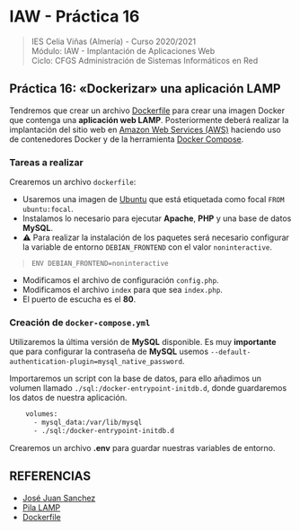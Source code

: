 # IAW - Práctica 16
>IES Celia Viñas (Almería) - Curso 2020/2021   
>Módulo: IAW - Implantación de Aplicaciones Web   
>Ciclo: CFGS Administración de Sistemas Informáticos en Red 

## Práctica 16: «Dockerizar» una aplicación LAMP
Tendremos que crear un archivo [Dockerfile](https://docs.docker.com/engine/reference/builder/) para crear una imagen Docker que contenga una **aplicación web LAMP**. Posteriormente deberá realizar la implantación del sitio web en [Amazon Web Services (AWS)](https://aws.amazon.com/es/) haciendo uso de contenedores Docker y de la herramienta [Docker Compose](https://docs.docker.com/compose/).

### Tareas a realizar
Crearemos un archivo ```dockerfile```: 
- Usaremos una imagen de [Ubuntu](https://ubuntu.com/) que está etiquetada como focal ```FROM ubuntu:focal```.
- Instalamos lo necesario para ejecutar **Apache**, **PHP** y una base de datos **MySQL**.
- :warning: Para realizar la instalación de los paquetes será necesario configurar la variable de entorno ```DEBIAN_FRONTEND``` con el valor ```noninteractive```.
> ```ENV DEBIAN_FRONTEND=noninteractive``` 

- Modificamos el archivo de configuración ```config.php```.
- Modificamos el archivo ```index``` para que sea ```index.php```.
- El puerto de escucha es el **80**.

### Creación de ```docker-compose.yml```
Utilizaremos la última versión de **MySQL** disponible. Es muy **importante** que para configurar la contraseña de **MySQL** usemos ```--default-authentication-plugin=mysql_native_password```.

Importaremos un script con la base de datos, para ello añadimos un volumen llamado ```./sql:/docker-entrypoint-initdb.d```, donde guardaremos los datos de nuestra aplicación.
```bash
    volumes:
      - mysql_data:/var/lib/mysql
      - ./sql:/docker-entrypoint-initdb.d 
```

Crearemos un archivo **.env** para guardar nuestras variables de entorno.

## REFERENCIAS
- [José Juan Sanchez](https://josejuansanchez.org/iaw/practica-16/index.html)
- [Pila LAMP](https://github.com/josejuansanchez/iaw-practica-lamp)
- [Dockerfile](https://docs.docker.com/engine/reference/builder/)
